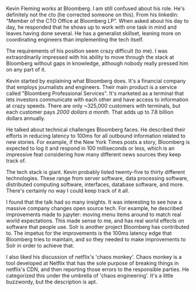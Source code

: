 Kevin Fleming works at Bloomberg. I am still confused about his role. He's definitely not the cto (he corrected someone on this). From his 
linkedin: "Member of the CTO Office at Bloomberg LP". When asked about his day to day, he responded that he shows up to work 
with one task in mind and leaves having done several. He has a generalist skillset, leaning more on coordinating engineers than implementing
the tech itself.

The requirements of his position seem crazy difficult (to me). I was extraordinarily impressed
with his ability to move through the stack at Bloomberg without gaps in knowledge, although nobody really pressed him on any part of it.

Kevin started by explaining what Bloomberg does. It's a financial company that employs journalists and engineers. 
Their main product is a service called "Bloomberg Professional Services". It's marketed as a terminal that
lets investors communicate with each other and have access to information at crazy speeds. There are
only ~325,000 customers with terminals, but each customer pays _2000 dollars a month_. That adds up to 7.8 billion dollars annually.

He talked about technical challenges Bloomberg faces. He described their efforts in reducing latency to 100ms for
all outbound information related to new stories. For example, if the New York Times posts a story, Bloomberg
is expected to log it and respond in 100 milliseconds or less, which is an impressive feat considering how many different
news sources they keep track of.

The tech stack is giant. Kevin probably listed twenty-five to thirty different technologies. These range from server software,
data processing software, distributed computing software, interfaces, database software, and more. There's certainly no way I could 
keep track of it all.

I found that the talk had so many insights. It was interesting to see how a massive company changes open source tech. For example,
he described improvements made to jupyter: moving menu items around to match real world expectations. 
This made sense to me, and has real world effects on software that people use. Solr is another project Bloomberg has contributed 
to. The impetus for the improvements is the 100ms latency edge that Bloomberg tries to maintain, and so they needed to 
make improvements to Solr in order to achieve that.

I also liked his discussion of netflix's 'chaos monkey'. Chaos monkey is a tool developed at Netflix that has the sole purpose of 
breaking things in netflix's CDN, and then reporting those errors to the responsible parties. He categorized this under 
the umbrella of 'chaos engineering'. It's a little buzzwordy, but the description is apt. 


